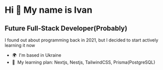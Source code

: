 Hi 👋 My name is Ivan
=====================

Future Full-Stack Developer(Probably)
---------------------------

I found out about programming back in 2021, but I decided to start actively learning it now

* 🌍  I'm based in Ukraine
* 🧠  My learning plan: Nextjs, Nestjs, TailwindCSS, Prisma(PostgreSQL)
